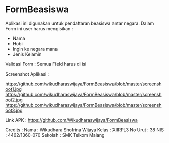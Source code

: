 # FormBeasiswa
Aplikasi ini digunakan untuk pendaftaran beasiswa antar negara.
Dalam Form ini user harus mengisikan :
  - Nama
  - Hobi
  - Ingin ke negara mana
  - Jenis Kelamin

Validasi Form :
  Semua Field harus di isi

Screenshot Aplikasi :

https://github.com/wikudharaswijaya/FormBeasiswa/blob/master/screenshoot1.jpg
https://github.com/wikudharaswijaya/FormBeasiswa/blob/master/screenshoot2.jpg
https://github.com/wikudharaswijaya/FormBeasiswa/blob/master/screenshoot3.jpg

Link APK :
  https://github.com/Wikudharaswijaya/FormBeasiswa
  
Credits :
  Nama : Wikudhara Shofrina Wijaya
  Kelas : XIIRPL3
  No Urut : 38
  NIS : 4462/1360-070
  Sekolah : SMK Telkom Malang

